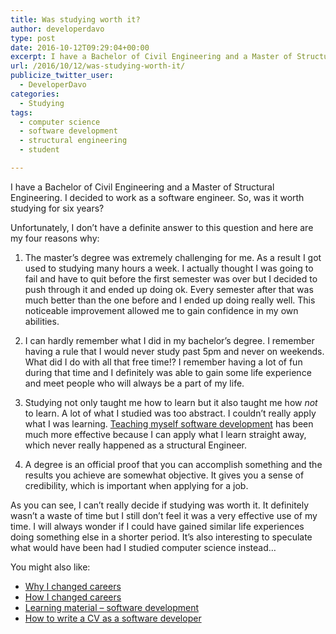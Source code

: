 ```yaml
---
title: Was studying worth it?
author: developerdavo
type: post
date: 2016-10-12T09:29:04+00:00
excerpt: I have a Bachelor of Civil Engineering and a Master of Structural Engineering. I decided to work as a software engineer. So, was it worth studying for six years?
url: /2016/10/12/was-studying-worth-it/
publicize_twitter_user:
  - DeveloperDavo
categories:
  - Studying
tags:
  - computer science
  - software development
  - structural engineering
  - student

---
```

I have a Bachelor of Civil Engineering and a Master of Structural Engineering. I decided to work as a software engineer. So, was it worth studying for six years?

Unfortunately, I don’t have a definite answer to this question and here are my four reasons why:

  1. The master&#8217;s degree was extremely challenging for me. As a result I got used to studying many hours a week. I actually thought I was going to fail and have to quit before the first semester was over but I decided to push through it and ended up doing ok. Every semester after that was much better than the one before and I ended up doing really well. This noticeable improvement allowed me to gain confidence in my own abilities.

<ol start="2">
  <li>
    I can hardly remember what I did in my bachelor’s degree. I remember having a rule that I would never study past 5pm and never on weekends. What did I do with all that free time!? I remember having a lot of fun during that time and I definitely was able to gain some life experience and meet people who will always be a part of my life.
  </li>
</ol>

<ol start="3">
  <li>
    Studying not only taught me how to learn but it also taught me how <em>not</em> to learn. A lot of what I studied was too abstract. I couldn’t really apply what I was learning. <a href="http://learnitmyway.com/2016/11/11/learning-material-software-development/" target="_blank">Teaching myself software development</a> has been much more effective because I can apply what I learn straight away, which never really happened as a structural Engineer.
  </li>
</ol>

<ol start="4">
  <li>
    A degree is an official proof that you can accomplish something and the results you achieve are somewhat objective. It gives you a sense of credibility, which is important when applying for a job.
  </li>
</ol>

As you can see, I can’t really decide if studying was worth it. It definitely wasn’t a waste of time but I still don’t feel it was a very effective use of my time. I will always wonder if I could have gained similar life experiences doing something else in a shorter period. It’s also interesting to speculate what would have been had I studied computer science instead…

You might also like:

  * <a href="http://learnitmyway.com/2016/08/10/why-i-changed-careers/" target="_blank">Why I changed careers</a>
  * <a href="http://learnitmyway.com/2016/09/17/how-i-changed-careers/" target="_blank">How I changed careers</a>
  * <a href="http://learnitmyway.com/2016/11/11/learning-material-software-development/" target="_blank">Learning material &#8211; software development</a>
  * <a href="http://learnitmyway.com/2017/02/18/how-to-write-a-cv-as-a-software-developer/" target="_blank">How to write a CV as a software developer</a>